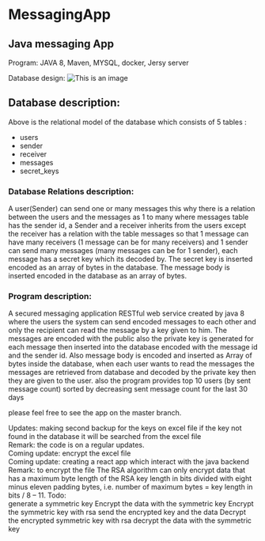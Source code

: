 # MessagingApp
## Java messaging App

Program:
JAVA 8,
Maven,
MYSQL,
docker,
Jersy server

Database design:
![This is an image](/../master/assets/images/database.png)

## Database description: 

Above is the relational model of the database which consists of 5 tables :
- users
- sender
- receiver
- messages
- secret_keys
### Database Relations description:
A user(Sender) can send one or many messages this why there is a relation between the users and the messages as 1 to many where messages table has the sender id, a Sender and a receiver inherits from the users except the receiver has a relation with the table messages so that 1 message can have many receivers (1 message can be for many receivers) and 1 sender can send many messages (many messages can be for 1 sender), each message has a secret key which its decoded by. The secret key is inserted encoded as an array of bytes in the database.
The message body is inserted encoded in the database as an array of bytes.

### Program description:

A secured messaging application RESTful web service created by java 8  where the users the system can send encoded messages to each other and only the recipient can read the message by a key given to him. The messages are encoded with the public also the private key is generated for each message then inserted into the database encoded with the message id and the sender id. Also message body is encoded and inserted as Array of bytes inside the database, when each user wants to read the messages the messages are retrieved from database and decoded by the private key then they are given to the user.
also the program provides top 10 users (by sent message count) sorted by decreasing sent message count for the last 30 days

please feel free to see the app on the master branch.

Updates:
making second backup for the keys on excel file if the key not found in the database it will be searched from the excel file <br />
Remark: the code is on a regular updates.<br />
Coming update: encrypt the excel file<br />
Coming update: creating a react app which interact with the java backend<br />
Remark: to encrypt the file The RSA algorithm can only encrypt data that has a maximum byte length
of the RSA key length in bits divided with eight minus eleven padding
bytes, i.e. number of maximum bytes = key length in bits / 8 – 11.
Todo:  
generate a symmetric key
Encrypt the data with the symmetric key
Encrypt the symmetric key with rsa
send the encrypted key and the data
Decrypt the encrypted symmetric key with rsa
decrypt the data with the symmetric key
